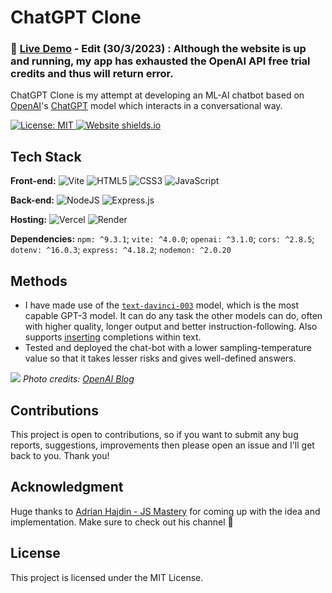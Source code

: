 # ChatGPT Clone
### 🚀 [Live Demo](https://chatgpt-clone-aakash.vercel.app/) - Edit (30/3/2023) : Although the website is up and running, my app has exhausted the OpenAI API free trial credits and thus will return error.
ChatGPT Clone is my attempt at developing an ML-AI chatbot based on [OpenAI](https://openai.com/)'s [ChatGPT](https://chat.openai.com/chat) model which interacts in a conversational way.

[![License: MIT](https://img.shields.io/badge/License-MIT-blue.svg) ](https://opensource.org/licenses/MIT) [![Website shields.io](https://img.shields.io/website-Up-Down-green-red/http/shields.io.svg)](https://chatgpt-clone-aakash.vercel.app/)

## Tech Stack

**Front-end:** ![Vite](https://img.shields.io/badge/vite-%23646CFF.svg?style=for-the-badge&logo=vite&logoColor=white) ![HTML5](https://img.shields.io/badge/html5-%23E34F26.svg?style=for-the-badge&logo=html5&logoColor=white) ![CSS3](https://img.shields.io/badge/css3-%231572B6.svg?style=for-the-badge&logo=css3&logoColor=white) ![JavaScript](https://img.shields.io/badge/javascript-%23323330.svg?style=for-the-badge&logo=javascript&logoColor=%23F7DF1E)

**Back-end:** ![NodeJS](https://img.shields.io/badge/node.js-6DA55F?style=for-the-badge&logo=node.js&logoColor=white) ![Express.js](https://img.shields.io/badge/express.js-%23404d59.svg?style=for-the-badge&logo=express&logoColor=%2361DAFB)

**Hosting:** ![Vercel](https://img.shields.io/badge/vercel-%23000000.svg?style=for-the-badge&logo=vercel&logoColor=white) ![Render](https://img.shields.io/badge/Render-%46E3B7.svg?style=for-the-badge&logo=render&logoColor=white)

**Dependencies:** `npm: ^9.3.1`; `vite: ^4.0.0`; `openai: ^3.1.0`; `cors: ^2.8.5`; `dotenv: ^16.0.3`; `express: ^4.18.2`; `nodemon: ^2.0.20`

## Methods

- I have made use of the [`text-davinci-003`](https://beta.openai.com/docs/models/gpt-3) model, which is the most capable GPT-3 model. It can do any task the other models can do, often with higher quality, longer output and better instruction-following. Also supports [inserting](https://beta.openai.com/docs/guides/completion/inserting-text) completions within text.
- Tested and deployed the chat-bot with a lower sampling-temperature value so that it takes lesser risks and gives
well-defined answers.

![](https://cdn.openai.com/chatgpt/draft-20221129c/ChatGPT_Diagram.svg)
_Photo credits: [OpenAI Blog](https://openai.com/blog/chatgpt/)_

## Contributions

This project is open to contributions, so if you want to submit any bug reports, suggestions, improvements then please open an issue and I'll get back to you. Thank you!

## Acknowledgment

Huge thanks to [Adrian Hajdin - JS Mastery](https://github.com/adrianhajdin) for coming up with the idea and implementation. Make sure to check out his channel 🤝

## License

This project is licensed under the MIT License.
